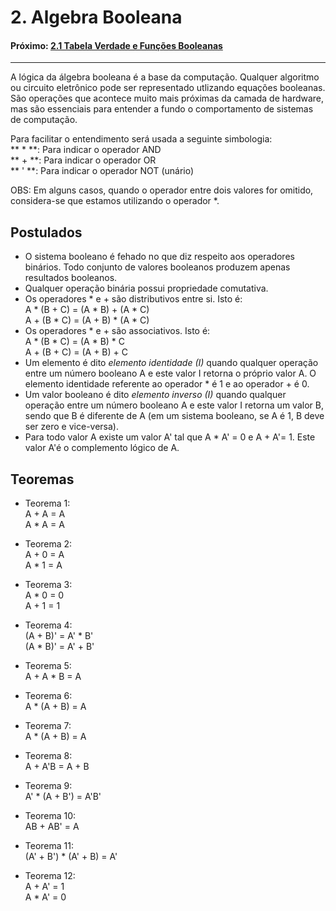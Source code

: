 <link rel="stylesheet" href="css/style.css">

# 2. Algebra Booleana

#### Próximo: [2.1 Tabela Verdade e Funções Booleanas](./tabelaverdade_funcoes.md)  
---

A lógica da álgebra booleana é a base da computação. Qualquer algoritmo ou circuito eletrônico pode ser representado utlizando equações booleanas. São operações que acontece muito mais próximas da camada de hardware, mas são essenciais para entender a fundo o comportamento de sistemas de computação.  

Para facilitar o entendimento será usada a seguinte simbologia:  
** * **: Para indicar o operador AND  
** + **: Para indicar o operador OR  
** ' **: Para indicar o operador NOT (unário)  

OBS: Em alguns casos, quando o operador entre dois valores for omitido, considera-se que estamos utilizando o operador *.

## Postulados

* O sistema booleano é fehado no que diz respeito aos operadores binários. Todo conjunto de valores booleanos produzem apenas resultados booleanos.  
* Qualquer operação binária possui propriedade comutativa.  
* Os operadores * e + são distributivos entre si. Isto é:  
A * (B + C) = (A * B) + (A * C)  
A + (B * C) = (A + B) * (A * C)  
* Os operadores * e + são associativos. Isto é:  
A * (B * C) = (A * B) * C  
A + (B + C) = (A + B) + C  
* Um elemento é dito _elemento identidade (I)_ quando qualquer operação entre um número booleano A e este valor I retorna o próprio valor A. O elemento identidade referente ao operador * é 1 e ao operador + é 0.  
* Um valor booleano é dito _elemento inverso (I)_ quando qualquer operação entre um número booleano A e este valor I retorna um valor B, sendo que B é diferente de A (em um sistema booleano, se A é 1, B deve ser zero e vice-versa).
* Para todo valor A existe um valor A' tal que A * A' = 0 e A + A'= 1. Este valor A'é o complemento lógico de A.  

## Teoremas  

* Teorema 1:  
A + A = A  
A * A = A  

* Teorema 2:  
A + 0 = A  
A * 1 = A  

* Teorema 3:  
A * 0 = 0  
A + 1 = 1  

* Teorema 4:  
(A + B)' = A' * B'  
(A * B)' = A' + B'  

* Teorema 5:  
A + A * B = A  

* Teorema 6:  
A * (A + B) = A  

* Teorema 7:  
A * (A + B) = A  

* Teorema 8:  
A + A'B = A + B  

* Teorema 9:  
A' * (A + B') = A'B'  

* Teorema 10:  
AB + AB' = A  

* Teorema 11:  
(A' + B') * (A' + B) = A'  

* Teorema 12:  
A + A' = 1  
A * A' = 0